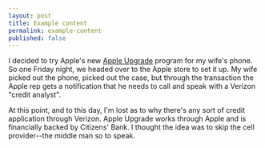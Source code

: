 ```yaml
---
layout: post
title: Example content
permalink: example-content
published: false
---
```


I decided to try Apple's new [Apple Upgrade]() program for my wife's phone. So one Friday night, we headed over to the Apple store to set it up. My wife picked out the phone, picked out the case, but through the transaction the Apple rep gets a notification that he needs to call and speak with a Verizon "credit analyst". 

At this point, and to this day, I'm lost as to why there's any sort of credit application through Verizon. Apple Upgrade works through Apple and is financially backed by Citizens' Bank. I thought the idea was to skip the cell provider--the middle man so to speak. 